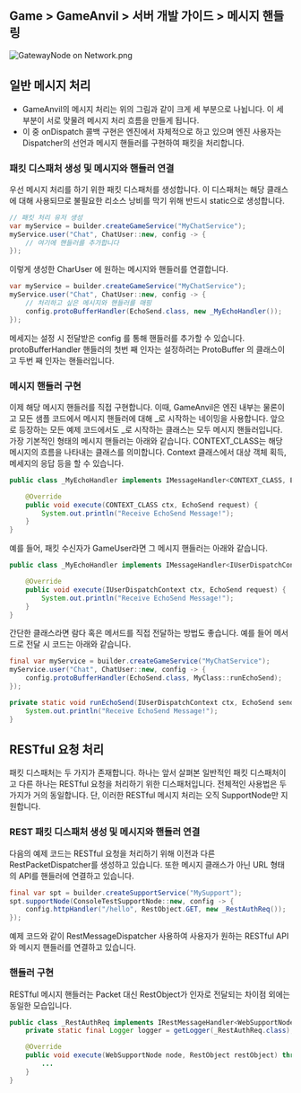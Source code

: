 ## Game > GameAnvil > 서버 개발 가이드 > 메시지 핸들링

![GatewayNode on Network.png](https://static.toastoven.net/prod_gameanvil/images/v2_0/server-impl/07-message-handling/three_steps_for_message_process.png)

## 일반 메시지 처리

* GameAnvil의 메시지 처리는 위의 그림과 같이 크게 세 부분으로 나뉩니다. 이 세 부분이 서로 맞물려 메시지 처리 흐름을 만들게 됩니다.
* 이 중 onDispatch 콜백 구현은 엔진에서 자체적으로 하고 있으며 엔진 사용자는 Dispatcher의 선언과 메시지 핸들러를 구현하여 패킷을 처리합니다.

### 패킷 디스패처 생성 및 메시지와 핸들러 연결

우선 메시지 처리를 하기 위한 패킷 디스패처를 생성합니다. 이 디스패처는 해당 클래스에 대해 사용되므로 불필요한 리소스 낭비를 막기 위해 반드시 static으로 생성합니다.

```java
// 패킷 처리 유저 생성
var myService = builder.createGameService("MyChatService");
myService.user("Chat", ChatUser::new, config -> {
    // 여기에 핸들러를 추가합니다 
});
```

이렇게 생성한 CharUser 에 원하는 메시지와 핸들러를 연결합니다.

```java
var myService = builder.createGameService("MyChatService");
myService.user("Chat", ChatUser::new, config -> {
    // 처리하고 싶은 메시지와 핸들러를 매핑
    config.protoBufferHandler(EchoSend.class, new _MyEchoHandler());
});
```

메세지는 설정 시 전달받은 config 를 통해 핸들러를 추가할 수 있습니다. protoBufferHandler 핸들러의 첫번 째 인자는 설정하려는 ProtoBuffer 의 클래스이고 두번 째 인자는 핸들러입니다. 


### 메시지 핸들러 구현

이제 해당 메시지 핸들러를 직접 구현합니다. 이때, GameAnvil은 엔진 내부는 물론이고 모든 샘플 코드에서 메시지 핸들러에 대해 _로 시작하는 네이밍을 사용합니다. 앞으로 등장하는 모든 예제 코드에서도 _로 시작하는 클래스는 모두 메시지 핸들러입니다.  가장 기본적인 형태의 메시지 핸들러는 아래와 같습니다. CONTEXT_CLASS는 해당 메시지의 흐름을 나타내는 클래스를 의미합니다. Context 클래스에서 대상 객체 획득, 메세지의 응답 등을 할 수 있습니다.

```java
public class _MyEchoHandler implements IMessageHandler<CONTEXT_CLASS, EchoSend> {

    @Override
    public void execute(CONTEXT_CLASS ctx, EchoSend request) {
        System.out.println("Receive EchoSend Message!");
    }
}
```

예를 들어, 패킷 수신자가 GameUser라면 그 메시지 핸들러는 아래와 같습니다.

```java
public class _MyEchoHandler implements IMessageHandler<IUserDispatchContext, EchoSend> {

    @Override
    public void execute(IUserDispatchContext ctx, EchoSend request) {
        System.out.println("Receive EchoSend Message!");
    }
}
```

간단한 클래스라면 람다 혹은 메서드를 직접 전달하는 방법도 좋습니다. 예를 들어 메서드로 전달 시 코드는 아래와 같습니다.

```java
final var myService = builder.createGameService("MyChatService");
myService.user("Chat", ChatUser::new, config -> {
    config.protoBufferHandler(EchoSend.class, MyClass::runEchoSend);
});

private static void runEchoSend(IUserDispatchContext ctx, EchoSend sendMsg) {
    System.out.println("Receive EchoSend Message!");
}
```


## RESTful 요청 처리

패킷 디스패처는 두 가지가 존재합니다. 하나는 앞서 살펴본 일반적인 패킷 디스패처이고 다른 하나는 RESTful 요청을 처리하기 위한 디스패처입니다. 전체적인 사용법은 두 가지가 거의 동일합니다.  단, 이러한 RESTful 메시지 처리는 오직 SupportNode만 지원합니다. 



### REST 패킷 디스패처 생성 및 메시지와 핸들러 연결

다음의 예제 코드는 RESTful 요청을 처리하기 위해 이전과 다른 RestPacketDispatcher를 생성하고 있습니다. 또한 메시지 클래스가 아닌 URL 형태의 API를 핸들러에 연결하고 있습니다.

```java
final var spt = builder.createSupportService("MySupport");
spt.supportNode(ConsoleTestSupportNode::new, config -> {
    config.httpHandler("/hello", RestObject.GET, new _RestAuthReq());
});
```

예제 코드와 같이 RestMessageDispatcher 사용하여 사용자가 원하는 RESTful API와 메시지 핸들러를 연결하고 있습니다.



### 핸들러 구현

RESTful 메시지 핸들러는 Packet 대신 RestObject가 인자로 전달되는 차이점 외에는 동일한 모습입니다. 

```java
public class _RestAuthReq implements IRestMessageHandler<WebSupportNode> {
    private static final Logger logger = getLogger(_RestAuthReq.class);

    @Override
    public void execute(WebSupportNode node, RestObject restObject) throws SuspendExecution {
		...
    }  
}
```
